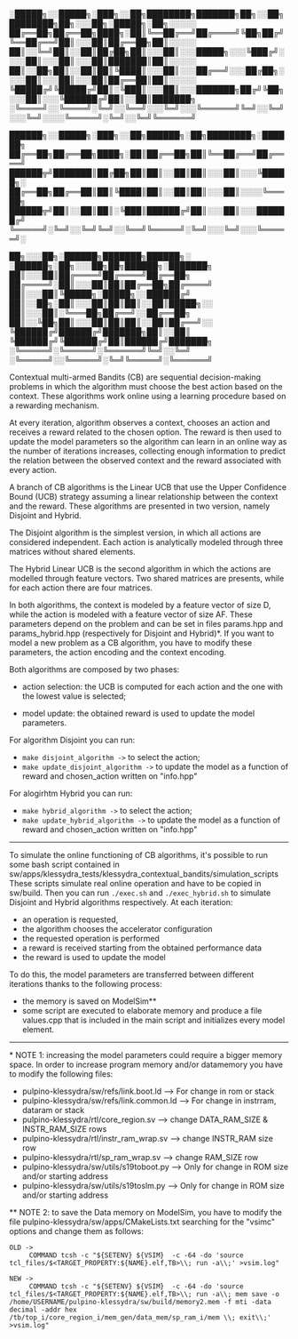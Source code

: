 
░█████╗░░█████╗░███╗░░██╗████████╗███████╗██╗░░██╗████████╗██╗░░░██╗░█████╗░██╗░░░░░
██╔══██╗██╔══██╗████╗░██║╚══██╔══╝██╔════╝╚██╗██╔╝╚══██╔══╝██║░░░██║██╔══██╗██║░░░░░
██║░░╚═╝██║░░██║██╔██╗██║░░░██║░░░█████╗░░░╚███╔╝░░░░██║░░░██║░░░██║███████║██║░░░░░
██║░░██╗██║░░██║██║╚████║░░░██║░░░██╔══╝░░░██╔██╗░░░░██║░░░██║░░░██║██╔══██║██║░░░░░
╚█████╔╝╚█████╔╝██║░╚███║░░░██║░░░███████╗██╔╝╚██╗░░░██║░░░╚██████╔╝██║░░██║███████╗
░╚════╝░░╚════╝░╚═╝░░╚══╝░░░╚═╝░░░╚══════╝╚═╝░░╚═╝░░░╚═╝░░░░╚═════╝░╚═╝░░╚═╝╚══════╝

██████╗░░█████╗░███╗░░██╗██████╗░██╗████████╗░██████╗
██╔══██╗██╔══██╗████╗░██║██╔══██╗██║╚══██╔══╝██╔════╝
██████╦╝███████║██╔██╗██║██║░░██║██║░░░██║░░░╚█████╗░
██╔══██╗██╔══██║██║╚████║██║░░██║██║░░░██║░░░░╚═══██╗
██████╦╝██║░░██║██║░╚███║██████╔╝██║░░░██║░░░██████╔╝
╚═════╝░╚═╝░░╚═╝╚═╝░░╚══╝╚═════╝░╚═╝░░░╚═╝░░░╚═════╝░

██╗░░░██╗░██████╗███████╗██████╗░     ░██████╗░██╗░░░██╗██╗██████╗░███████╗
██║░░░██║██╔════╝██╔════╝██╔══██╗     ██╔════╝░██║░░░██║██║██╔══██╗██╔════╝
██║░░░██║╚█████╗░█████╗░░██████╔╝     ██║░░██╗░██║░░░██║██║██║░░██║█████╗░░
██║░░░██║░╚═══██╗██╔══╝░░██╔══██╗     ██║░░╚██╗██║░░░██║██║██║░░██║██╔══╝░░
╚██████╔╝██████╔╝███████╗██║░░██║     ╚██████╔╝╚██████╔╝██║██████╔╝███████╗
░╚═════╝░╚═════╝░╚══════╝╚═╝░░╚═╝     ░╚═════╝░░╚═════╝░╚═╝╚═════╝░╚══════╝

Contextual multi-armed Bandits (CB) are sequential decision-making problems
in which the algorithm must choose the best action based on the context. These
algorithms work online using a learning procedure based on a rewarding mechanism.

At every iteration, algorithm observes a context, chooses an action and receives
a reward related to the chosen option. The reward is then used to update the 
model parameters so the algorithm can learn in an online way as the number 
of iterations increases, collecting enough information to predict the relation 
between the observed context and the reward associated with every action.

A branch of CB algorithms is the Linear UCB that use the Upper Confidence Bound (UCB)
strategy assuming a linear relationship between the context and the reward. 
These algorithms are presented in two version, namely Disjoint and Hybrid.

The Disjoint algorithm is the simplest version, in which all actions are considered independent. 
Each action is analytically modeled through three matrices without shared elements.

The Hybrid Linear UCB is the second algorithm in which the actions are modelled 
through feature vectors. Two shared matrices are presents, while for each
action there are four matrices. 

In both algorithms, the context is modeled by a feature vector of size D,
while the action is modeled with a feature vector of size AF. 
These parameters depend on the problem and can be set in files
params.hpp and params_hybrid.hpp (respectively for Disjoint and Hybrid)\*.
If you want to model a new problem as a CB algorithm, you have to modify these
parameters, the action encoding and the context encoding.

Both algorithms are composed by two phases:
- action selection: the UCB is computed for each action and 
					the one with the lowest value is selected;

- model update: the obtained reward is used to update the model parameters.

For algorithm Disjoint you can run:
- ```make disjoint_algorithm ->``` to select the action;
- ```make update_disjoint_algorithm ->``` to update the model as a function of reward and chosen_action written on "info.hpp"

For alogirhtm Hybrid you can run:
- ```make hybrid_algorithm ->``` to select the action;
- ```make update_hybrid_algorithm ->``` to update the model as a function of reward and chosen_action written on "info.hpp"


---------------------------------------------------------------------------------
To simulate the online functioning of CB algorithms, it's possible to run some
bash script contained in sw/apps/klessydra_tests/klessydra_contextual_bandits/simulation_scripts
These scripts simulate real online operation and have to be copied in sw/build.
Then you can run ```./exec.sh``` and ```./exec_hybrid.sh``` to simulate Disjoint and Hybrid algorithms
respectively. At each iteration:
- an operation is requested,
- the algorithm chooses the accelerator configuration
- the requested operation is performed
- a reward is received starting from the obtained performance data
- the reward is used to update the model

To do this, the model parameters are transferred between different iterations thanks
to the following process:
- the memory is saved on ModelSim\*\*
- some script are executed to elaborate memory and produce a file values.cpp
  that is included in the main script and initializes every model element.
---------------------------------------------------------------------------------

\* NOTE 1: increasing the model parameters could require a bigger memory space.
In order to increase program memory and/or datamemory you have to modify the following files:
 - pulpino-klessydra/sw/refs/link.boot.ld   --> For change in rom or stack
 - pulpino-klessydra/sw/refs/link.common.ld --> For change in instrram, dataram or stack
 - pulpino-klessydra/rtl/core_region.sv     --> change DATA_RAM_SIZE & INSTR_RAM_SIZE rows
 - pulpino-klessydra/rtl/instr_ram_wrap.sv  --> change INSTR_RAM size row
 - pulpino-klessydra/rtl/sp_ram_wrap.sv     --> change RAM_SIZE row
 - pulpino-klessydra/sw/utils/s19toboot.py  --> Only for change in ROM size and/or starting address
 - pulpino-klessydra/sw/utils/s19toslm.py   --> Only for change in ROM size and/or starting address

\*\* NOTE 2: to save the Data memory on ModelSim, you have to modify the file 
pulpino-klessydra/sw/apps/CMakeLists.txt searching for the "vsimc" options and
change them as follows:

	OLD ->
	     COMMAND tcsh -c "${SETENV} ${VSIM}  -c -64 -do 'source tcl_files/$<TARGET_PROPERTY:${NAME}.elf,TB>\\; run -a\\;' >vsim.log" 
	
	NEW ->
	 	 COMMAND tcsh -c "${SETENV} ${VSIM}  -c -64 -do 'source tcl_files/$<TARGET_PROPERTY:${NAME}.elf,TB>\\; run -a\\; mem save -o /home/USERNAME/pulpino-klessydra/sw/build/memory2.mem -f mti -data decimal -addr hex /tb/top_i/core_region_i/mem_gen/data_mem/sp_ram_i/mem \\; exit\\;' >vsim.log"




